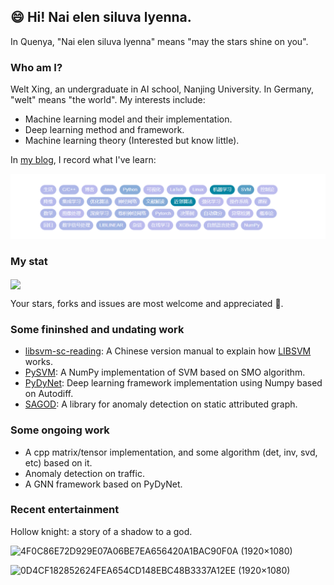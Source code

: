 ## :smile: Hi! Nai elen siluva lyenna.

In Quenya, "Nai elen siluva lyenna" means "may the stars shine on you".

### Who am I?

Welt Xing, an undergraduate in AI school, Nanjing University. In Germany, "welt" means "the world". My interests include:

- Machine learning model and their implementation.
- Deep learning method and framework.
- Machine learning theory (Interested but know little).

In [my blog](https://welts.xyz), I record what I've learn:

<img src="tags.png" alt="1" style="zoom:67%;" />

### My stat

<img align="center" src="https://github-readme-stats.vercel.app/api?username=Kaslanarian&show_icons=true&count_private=true&hide=prs&theme=radical" border=0>

Your stars, forks and issues are most welcome and appreciated :partying_face:.

### Some fininshed and undating work

- [libsvm-sc-reading](https://github.com/Kaslanarian/libsvm-sc-reading): A Chinese version manual to explain how [LIBSVM](https://github.com/cjlin1/libsvm) works.
- [PySVM](https://github.com/Kaslanarian/PySVM): A NumPy implementation of SVM based on SMO algorithm.
- [PyDyNet](https://github.com/Kaslanarian/PyDyNet): Deep learning framework implementation using Numpy based on Autodiff.
- [SAGOD](https://github.com/Kaslanarian/SAGOD): A library for anomaly detection on static attributed graph.

### Some ongoing work

- A cpp matrix/tensor implementation, and some algorithm (det, inv, svd, etc) based on it.
- Anomaly detection on traffic.
- A GNN framework based on PyDyNet.

### Recent entertainment

Hollow knight: a story of a shadow to a god.

![4F0C86E72D929E07A06BE7EA656420A1BAC90F0A (1920×1080)](https://steamuserimages-a.akamaihd.net/ugc/1860564712044196816/4F0C86E72D929E07A06BE7EA656420A1BAC90F0A/?imw=5000&imh=5000&ima=fit&impolicy=Letterbox&imcolor=%23000000&letterbox=false)

![0D4CF182852624FEA654CD148EBC48B3337A12EE (1920×1080)](https://steamuserimages-a.akamaihd.net/ugc/1860564712044198595/0D4CF182852624FEA654CD148EBC48B3337A12EE/?imw=5000&imh=5000&ima=fit&impolicy=Letterbox&imcolor=%23000000&letterbox=false)
